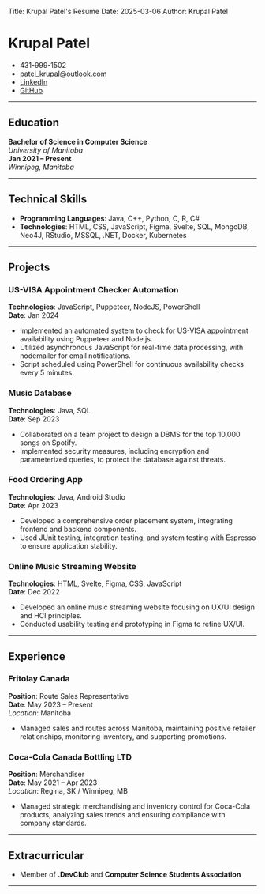 Title: Krupal Patel's Resume
Date: 2025-03-06
Author: Krupal Patel

# Krupal Patel

- 431-999-1502  
- patel_krupal@outlook.com  
- [LinkedIn](https://linkedin.com/in/kru-pal/)  
- [GitHub](https://github.com/Kru-pal)

---

## Education

**Bachelor of Science in Computer Science**  
_University of Manitoba_  
**Jan 2021 – Present**  
_Winnipeg, Manitoba_

---

## Technical Skills

- **Programming Languages**: Java, C++, Python, C, R, C#
- **Technologies**: HTML, CSS, JavaScript, Figma, Svelte, SQL, MongoDB, Neo4J, RStudio, MSSQL, .NET, Docker, Kubernetes

---

## Projects

### US-VISA Appointment Checker Automation  
**Technologies**: JavaScript, Puppeteer, NodeJS, PowerShell  
**Date**: Jan 2024  
- Implemented an automated system to check for US-VISA appointment availability using Puppeteer and Node.js.
- Utilized asynchronous JavaScript for real-time data processing, with nodemailer for email notifications.
- Script scheduled using PowerShell for continuous availability checks every 5 minutes.

### Music Database  
**Technologies**: Java, SQL  
**Date**: Sep 2023  
- Collaborated on a team project to design a DBMS for the top 10,000 songs on Spotify.
- Implemented security measures, including encryption and parameterized queries, to protect the database against threats.

### Food Ordering App  
**Technologies**: Java, Android Studio  
**Date**: Apr 2023  
- Developed a comprehensive order placement system, integrating frontend and backend components.
- Used JUnit testing, integration testing, and system testing with Espresso to ensure application stability.

### Online Music Streaming Website  
**Technologies**: HTML, Svelte, Figma, CSS, JavaScript  
**Date**: Dec 2022  
- Developed an online music streaming website focusing on UX/UI design and HCI principles.
- Conducted usability testing and prototyping in Figma to refine UX/UI.

---

## Experience

### Fritolay Canada  
**Position**: Route Sales Representative  
**Date**: May 2023 – Present  
_Location_: Manitoba  
- Managed sales and routes across Manitoba, maintaining positive retailer relationships, monitoring inventory, and supporting promotions.

### Coca-Cola Canada Bottling LTD  
**Position**: Merchandiser  
**Date**: May 2021 – Apr 2023  
_Location_: Regina, SK / Winnipeg, MB  
- Managed strategic merchandising and inventory control for Coca-Cola products, analyzing sales trends and ensuring compliance with company standards.

---

## Extracurricular

- Member of **.DevClub** and **Computer Science Students Association**

---
